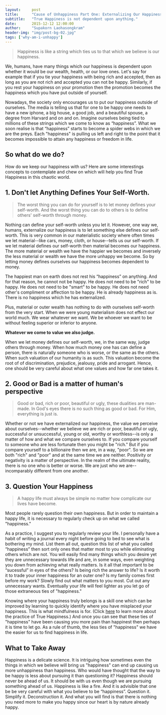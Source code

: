 ```yaml
---
layout:     post
title:      "Cause of Unhappiness Part One: Externalizing Our Happiness"
subtitle:   "True Happiness is not dependent upon anything."
date:       2015-12-12 12:00:00
author:     "Supakorn Laohasongkram"
header-img: "img/post-bg-02.jpg"
tags: ['why-am-i-unhappy']
---
```


<blockquote>Happiness is like a string which ties us to that which we believe is our happiness.</blockquote>

<p>We, humans, have many things which our happiness is dependent upon whether it would be our wealth, health, or our love ones. Let's say for example that if you tie your happiness with being rich and accepted, then as long as you are not rich and accepted you can not be happy. Similarly, if you rest your happiness on your promotion then the promotion becomes the happiness which you have put outside of yourself.</p>

<p>
Nowadays, the society only encourages us to put our happiness outside of ourselves. The media is telling us that for one to be happy one needs to have a new iphone, a big house, a good job, and a beautiful spouse, a degree from Harvard and on and on. Imagine ourselves being tied to millions of these strings which we come to know as &ldquo;happiness&rdquo;. What we soon realise is that &ldquo;happiness&rdquo; starts to become a spider webs in which we are the preys. Each "happiness" is pulling us left and right to the point that it becomes impossible to attain any happiness or freedom in life.
</p>

<h2 class="section-heading capitalized">So what do we do?</h2>

How do we keep our happiness with us? Here are some interestings concepts to contemplate and chew on which will help you find True Happiness in this chaotic world.

<h2 class="section-heading">1. Don't let Anything Defines Your Self-Worth.</h2>
<blockquote>The worst thing you can do for yourself is to let money defines your self-worth. And the worst thing you can do to others is to define others' self-worth through money.</blockquote>

Nothing can define your self-worth unless you let it. However, one way we, humans, externalize our happiness is to let something else defines our self-worth. This is very common in our materialistic society where often times we let material--like cars, money, cloth, or house--tells us our self-worth. If we let material defines our self-worth then material becomes our happiness. The more material or wealth we have the happier we becomes and inversely the less material or wealth we have the more unhappy we become. So by letting money defines ourselves our happiness becomes dependent to money. 

<p>The happiest man on earth does not rest his &ldquo;happiness&rdquo; on anything. And for that reason, he cannot not be happy. He does not need to be "rich" to be happy. He does not need to be "smart" to be happy. He does not need other's compliment or affection to be happy. He is already happiness as is. There is no happiness which he has externalized.</p>

Plus, material or outer wealth has nothing to do with ourselves self-worth from the very start. When we were young materialism does not effect our world much. We wear whatever we want. We be whoever we want to be without feeling superior or inferior to anyone.

<strong>Whatever we come to value we also judge.</strong>

When we let money defines our self-worth, we, in the same way, judge others through money. When how much money one has can define a person, there is naturally someone who is worse, or the same as the others. When such valuation of our humanity is as such. This valuation become the root of of discrimination, prejudice, jealousy, pride and arrogant. Hence, one should be very careful about what one values and how far one takes it.

<h2 class="section-heading capitalized">2. Good or Bad is a matter of human's perspective</h2>
<blockquote>Good or bad, rich or poor, beautiful or ugly, these dualities are man-made. In God's eyes there is no such thing as good or bad. For Him, everything is just is.</blockquote>

Whether or not we have externalized our happiness, the value we perceive about ourselves--whether we believe we are rich or poor, beautiful or ugly, successful or unsuccessful, young or old, worthy or worthless--is only a matter of how and what we compare ourselves to. If you compare yourself to someone who are less fortunate then you might be "rich." But if you compare yourself to a billionaire then we are, in a way, "poor". So we are both "rich" and "poor" and at the same time we are neither. Positivity or negativity is a matter of perspective. In the realm of the ultimate reality, there is no one who is better or worse. We are just who we are--incomparably different from one another.


<h2 class="section-heading">3. Question Your Happiness</h2>
<blockquote>A happy life must always be simple no matter how complicate our lives have become.</blockquote>

Most people rarely question their own happiness. But in order to maintain a happy life, it is necessary to regularly check up on what we called "happiness."

As a practice, I suggest you to regularly review your life. I personally have a habit of writing a journal every night before going to bed to see what is bothering my mind. List them all out, question this list of what you called &ldquo;happiness&rdquo; then sort only ones that matter most to you while eliminating others which are not. You will easily find many things which you desire yet they are unnecessary towards life and are, in some ways, even weighting you down from achieving what really matters. Is it all that important to be &ldquo;sucessful&rdquo; in eyes of the others? Is being rich the answer to life? Is it worth it to trade your inner happiness for an outer one? Is my family comes first before my work? Slowly find out what matters to you most. Cut out any unnecessary wants. Eventually your life will feel lighter as you let go of those extraneous ties of "happiness."&nbsp;

<p>Knowing where your happiness truly belongs is a skill one which can be improved by learning to quickly identify where you have misplaced your happiness. This is what mindfulness is for. (Click <a href="/tags/true-happiness-essential/">here</a> to learn more about the practice of True Happiness.) And once you can see that these ties of "happiness" have been causing you more pain than happinest then perhaps it is time to let go. As a rule of thumb, the less ties of "happiness" we have the easier for us to find happiness in life.</p>

<h2 class="section-heading">What to Take Away</h2>

Happiness is a delicate science. It is intriguing how sometimes even the things in which we believe will bring us "happiness" can end up causing us more unhappiness than happiness. Who would have thought that the way to be happy is less about pursuing it than questioning it? Happiness should never be ahead of us. It should be with us even though we are pursuing something ahead of us. Happiness is like a fire. And it is advisible that one be be very careful with what you believe to be &ldquo;happiness&rdquo;. Question it. Simplify it. Deconstruction it. And what you will find is that there is nothing you need more to make you happy since our heart is by nature already happy.